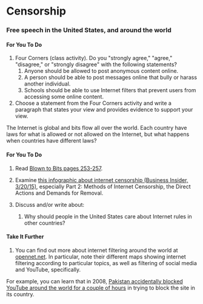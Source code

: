 # Censorship

### Free speech in the United States, and around the world

#### For You To Do

1. Four Corners \(class activity\). Do you "strongly agree," "agree," "disagree," or "strongly disagree" with the following statements?
   1. Anyone should be allowed to post anonymous content online.
   2. A person should be able to post messages online that bully or harass another individual.
   3. Schools should be able to use Internet filters that prevent users from accessing some online content.
2. Choose a statement from the Four Corners activity and write a paragraph that states your view and provides evidence to support your view.

The Internet is global and bits flow all over the world. Each country have laws for what is allowed or not allowed on the Internet, but what happens when countries have different laws?

#### For You To Do

1. Read [Blown to Bits pages 253-257](http://www.bitsbook.com/wp-content/uploads/2008/12/B2B_3.pdf#page=271).
2. Examine [this infographic about internet censorship \(Business Insider, 3/20/15\)](http://www.businessinsider.com/infographic-shows-internet-censorship-around-world-2015-3), especially Part 2: Methods of Internet Censorship, the Direct Actions and Demands for Removal.
3. Discuss and/or write about:

   1. Why should people in the United States care about Internet rules in other countries?

#### Take It Further

1. You can find out more about internet filtering around the world at [opennet.net](https://opennet.net/). In particular, note their different maps showing internet filtering according to particular topics, as well as filtering of social media and YouTube, specifically.

For example, you can learn that in 2008, [Pakistan accidentally blocked YouTube around the world for a couple of hours](https://opennet.net/blog/2008/02/pakistan’s-internet-has-a-bad-weekend) in trying to block the site in its country.

